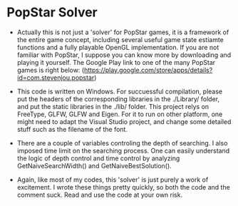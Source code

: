 # PopStar Solver
* Actually this is not just a 'solver' for PopStar games, it is a framework of the entire game concept, including several useful game state estiamte functions and a fully playable OpenGL implementation. If you are not familiar with PopStar, I suppose you can know more by downloading and playing it yourself. The Google Play link to one of the many PopStar games is right below:
(https://play.google.com/store/apps/details?id=com.stevenjou.popstar)

* This code is written on Windows. For succuessful compilation, please put the headers of the corresponding libraries in the ./Library/ folder, and put the static libraries in the ./lib/ folder. This project relys on FreeType, GLFW, GLFW and Eigen. For it to run on other platform, one might need to adapt the Visual Studio project, and change some detailed stuff such as the filename of the font.

* There are a couple of variables controling the depth of searching. I also imposed time limit on the searching process. One can easily understand the logic of depth control and time control by analyzing GetNaiveSearchWidth() and GetNaiveBestSolution().

* Again, like most of my codes, this 'solver' is just purely a work of excitement. I wrote these things pretty quickly, so both the code and the comment suck. Read and use the code at your own risk.